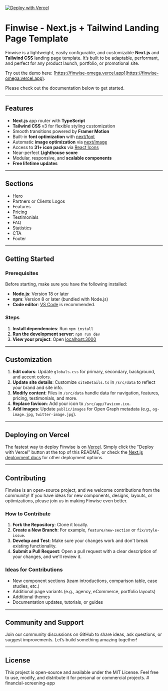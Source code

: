 [![Deploy with Vercel](https://vercel.com/button)](https://vercel.com/new/clone?repository-url=https%3A%2F%2Fgithub.com%2Fnexi-launch%2Ffinwise-landing-page)

# Finwise - Next.js + Tailwind Landing Page Template

Finwise is a lightweight, easily configurable, and customizable **Next.js** and **Tailwind CSS** landing page template. It’s built to be adaptable, performant, and perfect for any product launch, portfolio, or promotional site.

Try out the demo here: [https://finwise-omega.vercel.app](https://finwise-omega.vercel.app).

Please check out the documentation below to get started.

---

## Features

- **Next.js** app router with **TypeScript**
- **Tailwind CSS** v3 for flexible styling customization
- Smooth transitions powered by **Framer Motion**
- Built-in **font optimization** with [next/font](https://nextjs.org/docs/app/api-reference/components/font)
- Automatic **image optimization** via [next/image](https://nextjs.org/docs/app/building-your-application/optimizing/images)
- Access to **31+ icon packs** via [React Icons](https://react-icons.github.io/react-icons/)
- Near-perfect **Lighthouse score**
- Modular, responsive, and **scalable components**
- **Free lifetime updates**

---

## Sections

- Hero
- Partners or Clients Logos
- Features
- Pricing
- Testimonials
- FAQ
- Statistics
- CTA
- Footer

---

## Getting Started

### Prerequisites

Before starting, make sure you have the following installed:

- **Node.js**: Version 18 or later
- **npm**: Version 8 or later (bundled with Node.js)
- **Code editor**: [VS Code](https://code.visualstudio.com/) is recommended.

### Steps

1. **Install dependencies**: Run `npm install`
2. **Run the development server**: `npm run dev`
3. **View your project**: Open [localhost:3000](http://localhost:3000)

---

## Customization

1. **Edit colors**: Update `globals.css` for primary, secondary, background, and accent colors.
2. **Update site details**: Customize `siteDetails.ts` in `/src/data` to reflect your brand and site info.
3. **Modify content**: Files in `/src/data` handle data for navigation, features, pricing, testimonials, and more.
4. **Replace favicon**: Add your icon to `/src/app/favicon.ico`.
5. **Add images**: Update `public/images` for Open Graph metadata (e.g., `og-image.jpg`, `twitter-image.jpg`).

---

## Deploying on Vercel

The fastest way to deploy Finwise is on [Vercel](https://vercel.com/). Simply click the "Deploy with Vercel" button at the top of this README, or check the [Next.js deployment docs](https://vercel.com/docs/deployments/deployment-methods) for other deployment options.

---

## Contributing

Finwise is an open-source project, and we welcome contributions from the community! If you have ideas for new components, designs, layouts, or optimizations, please join us in making Finwise even better.

### How to Contribute

1. **Fork the Repository**: Clone it locally.
2. **Create a New Branch**: For example, `feature/new-section` or `fix/style-issue`.
3. **Develop and Test**: Make sure your changes work and don't break existing functionality.
4. **Submit a Pull Request**: Open a pull request with a clear description of your changes, and we'll review it.

### Ideas for Contributions

- New component sections (team introductions, comparison table, case studies, etc.)
- Additional page variants (e.g., agency, eCommerce, portfolio layouts)
- Additional themes
- Documentation updates, tutorials, or guides

---

## Community and Support

Join our community discussions on GitHub to share ideas, ask questions, or suggest improvements. Let’s build something amazing together!


--- 

## License

This project is open-source and available under the MIT License. Feel free to use, modify, and distribute it for personal or commercial projects.
#   f i n a n c i a l - s c r e e n i n g - a p p  
 